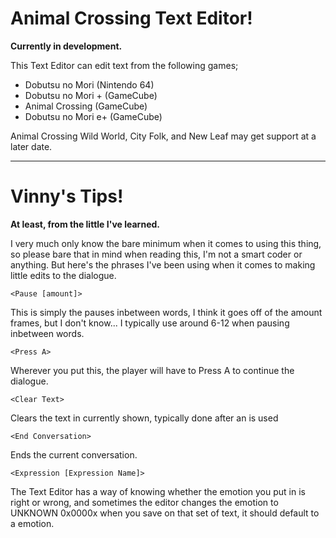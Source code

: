 # Animal Crossing Text Editor!
__Currently in development.__

This Text Editor can edit text from the following games;
* Dobutsu no Mori (Nintendo 64)
* Dobutsu no Mori + (GameCube)
* Animal Crossing (GameCube)
* Dobutsu no Mori e+ (GameCube)

Animal Crossing Wild World, City Folk, and New Leaf may get support at a later date.
___
# Vinny's Tips!
__At least, from the little I've learned.__

I very much only know the bare minimum when it comes to using this thing,
so please bare that in mind when reading this, I'm not a smart coder or
anything. But here's the phrases I've been using when it comes to making
little edits to the dialogue.

	<Pause [amount]>
  This is simply the pauses inbetween words, I think it goes off of the amount frames, but I don't know...
  I typically use around 6-12 when pausing inbetween words.

 
	<Press A>
  Wherever you put this, the player will have to Press A to continue the dialogue.


	<Clear Text>
  Clears the text in currently shown, typically done after an <Press A> is used


	<End Conversation>
  Ends the current conversation.


	<Expression [Expression Name]>
  The Text Editor has a way of knowing whether the emotion you put in is right or wrong,
  and sometimes the editor changes the emotion to UNKNOWN 0x0000x when you save on that
  set of text, it should default to a emotion.
